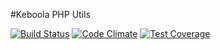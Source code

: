 #Keboola PHP Utils

[![Build Status](https://travis-ci.org/keboola/php-utils.svg?branch=master)](https://travis-ci.org/keboola/php-utils) [![Code Climate](https://codeclimate.com/github/keboola/php-utils/badges/gpa.svg)](https://codeclimate.com/github/keboola/php-utils) [![Test Coverage](https://codeclimate.com/github/keboola/php-utils/badges/coverage.svg)](https://codeclimate.com/github/keboola/php-utils)
